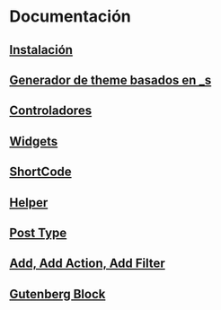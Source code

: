 # Documentación

## [Instalación](https://github.com/cehojac/antonella-framework-for-wp/tree/2.0/docs/2.0/es-ES/install.md)

## [Generador de theme basados en \_s](https://github.com/cehojac/antonella-framework-for-wp/tree/2.0/docs/2.0/es-ES/underscores.md)

## [Controladores](https://github.com/cehojac/antonella-framework-for-wp/tree/2.0/docs/2.0/es-ES/controllers.md)

## [Widgets](https://github.com/cehojac/antonella-framework-for-wp/blob/2.0/docs/2.0/es-ES/widgets.md)

## [ShortCode](https://github.com/cehojac/antonella-framework-for-wp/blob/2.0/docs/2.0/es-ES/shortcode.md)

## [Helper](https://github.com/cehojac/antonella-framework-for-wp/blob/2.0/docs/2.0/es-ES/helper.md)

## [Post Type](https://github.com/cehojac/antonella-framework-for-wp/blob/2.0/docs/2.0/es-ES/cpt.md)

## [Add, Add Action, Add Filter](https://github.com/cehojac/antonella-framework-for-wp/blob/2.0/docs/2.0/es-ES/add.md)

## [Gutenberg Block](https://github.com/cehojac/antonella-framework-for-wp/blob/2.0/docs/2.0/es-ES/gutenberg.md)
